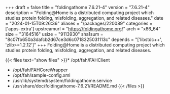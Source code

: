 +++
draft = false
title = "foldingathome 7.6.21-4"
version = "7.6.21-4"
description = "Folding@Home is a distributed computing project which studies protein folding, misfolding, aggregation, and related diseases."
date = "2024-01-15T09:26:36"
aliases = "/packages/220089"
categories = ['apps-extra']
upstreamurl = "https://foldingathome.org/"
arch = "x86_64"
size = "3164516"
usize = "9113930"
sha1sum = "8c07fb650a3dafcb2d67ce3d6c0718325031113c"
depends = "['libstdc++', 'zlib>=1.2.12']"
+++
Folding@Home is a distributed computing project which studies protein folding, misfolding, aggregation, and related diseases.

{{< files text="show files" >}}* /opt/fah/FAHClient
* /opt/fah/FAHCoreWrapper
* /opt/fah/sample-config.xml
* /usr/lib/systemd/system/foldingathome.service
* /usr/share/doc/foldingathome-7.6.21/README.md
{{< /files >}}